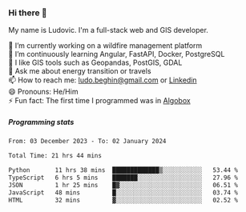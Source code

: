 ### Hi there 👋

My name is Ludovic. I'm a full-stack web and GIS developer.

 🔭 I’m currently working on a wildfire management platform<br/>
 🌱 I’m continuously learning Angular, FastAPI, Docker, PostgreSQL<br/>
 👯 I like GIS tools such as Geopandas, PostGIS, GDAL<br/>
 💬 Ask me about energy transition or travels<br/>
 📫 How to reach me: ludo.beghin@gmail.com or [Linkedin](https://www.linkedin.com/in/ludovic-beghin/)<br/>
 😄 Pronouns: He/Him<br/>
 ⚡ Fun fact: The first time I programmed was in [Algobox](https://fr.wikipedia.org/wiki/Algobox)<br/>

##### Programming stats
<!--START_SECTION:waka-->

```txt
From: 03 December 2023 - To: 02 January 2024

Total Time: 21 hrs 44 mins

Python       11 hrs 38 mins  █████████████▒░░░░░░░░░░░   53.44 %
TypeScript   6 hrs 5 mins    ███████░░░░░░░░░░░░░░░░░░   27.96 %
JSON         1 hr 25 mins    █▓░░░░░░░░░░░░░░░░░░░░░░░   06.51 %
JavaScript   48 mins         █░░░░░░░░░░░░░░░░░░░░░░░░   03.74 %
HTML         32 mins         ▓░░░░░░░░░░░░░░░░░░░░░░░░   02.52 %
```

<!--END_SECTION:waka-->
